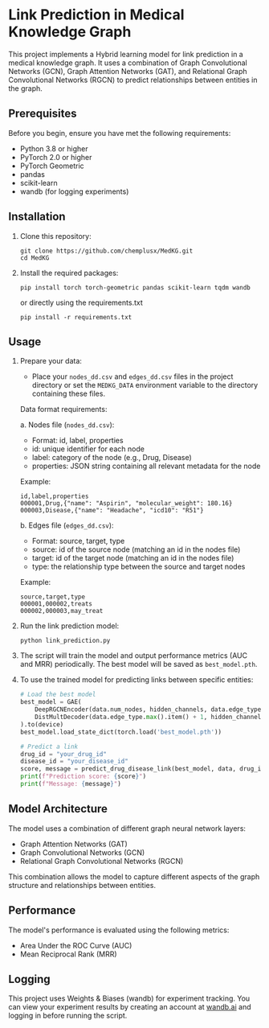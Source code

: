 # Link Prediction in Medical Knowledge Graph

This project implements a Hybrid learning model for link prediction in a medical knowledge graph. It uses a combination of Graph Convolutional Networks (GCN), Graph Attention Networks (GAT), and Relational Graph Convolutional Networks (RGCN) to predict relationships between entities in the graph.

## Prerequisites

Before you begin, ensure you have met the following requirements:

* Python 3.8 or higher
* PyTorch 2.0 or higher
* PyTorch Geometric
* pandas
* scikit-learn
* wandb (for logging experiments)

## Installation

1. Clone this repository:
   ```
   git clone https://github.com/chemplusx/MedKG.git
   cd MedKG
   ```

2. Install the required packages:
   ```
   pip install torch torch-geometric pandas scikit-learn tqdm wandb
   ```
   
   or directly using the requirements.txt

   ```
   pip install -r requirements.txt
   ```

## Usage

1. Prepare your data:
   - Place your `nodes_dd.csv` and `edges_dd.csv` files in the project directory or set the `MEDKG_DATA` environment variable to the directory containing these files.
   
   Data format requirements:
   
   a. Nodes file (`nodes_dd.csv`):
      - Format: id, label, properties
      - id: unique identifier for each node
      - label: category of the node (e.g., Drug, Disease)
      - properties: JSON string containing all relevant metadata for the node
   
   Example:
   ```
   id,label,properties
   000001,Drug,{"name": "Aspirin", "molecular_weight": 180.16}
   000003,Disease,{"name": "Headache", "icd10": "R51"}
   ```
   
   b. Edges file (`edges_dd.csv`):
      - Format: source, target, type
      - source: id of the source node (matching an id in the nodes file)
      - target: id of the target node (matching an id in the nodes file)
      - type: the relationship type between the source and target nodes
   
   Example:
   ```
   source,target,type
   000001,000002,treats
   000002,000003,may_treat
   ```

2. Run the link prediction model:
   ```
   python link_prediction.py
   ```

3. The script will train the model and output performance metrics (AUC and MRR) periodically. The best model will be saved as `best_model.pth`.

4. To use the trained model for predicting links between specific entities:

   ```python
   # Load the best model
   best_model = GAE(
       DeepRGCNEncoder(data.num_nodes, hidden_channels, data.edge_type.max().item() + 1, num_bases, num_layers=8),
       DistMultDecoder(data.edge_type.max().item() + 1, hidden_channels),
   ).to(device)
   best_model.load_state_dict(torch.load('best_model.pth'))

   # Predict a link
   drug_id = "your_drug_id"
   disease_id = "your_disease_id"
   score, message = predict_drug_disease_link(best_model, data, drug_id, disease_id)
   print(f"Prediction score: {score}")
   print(f"Message: {message}")
   ```

## Model Architecture

The model uses a combination of different graph neural network layers:
- Graph Attention Networks (GAT)
- Graph Convolutional Networks (GCN)
- Relational Graph Convolutional Networks (RGCN)

This combination allows the model to capture different aspects of the graph structure and relationships between entities.

## Performance

The model's performance is evaluated using the following metrics:
- Area Under the ROC Curve (AUC)
- Mean Reciprocal Rank (MRR)

## Logging

This project uses Weights & Biases (wandb) for experiment tracking. You can view your experiment results by creating an account at [wandb.ai](https://wandb.ai/) and logging in before running the script.

